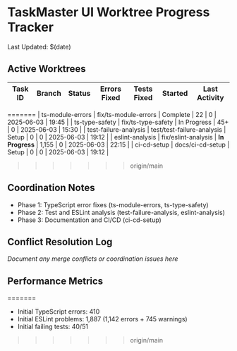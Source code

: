 # TaskMaster UI Worktree Progress Tracker

Last Updated: $(date)

## Active Worktrees

| Task ID | Branch | Status | Errors Fixed | Tests Fixed | Started | Last Activity |
|---------|--------|--------|--------------|-------------|---------|---------------|
=======
| ts-module-errors | fix/ts-module-errors | Complete | 22 | 0 | 2025-06-03 | 19:45 |
| ts-type-safety | fix/ts-type-safety | In Progress | 45+ | 0 | 2025-06-03 | 15:30 |
| test-failure-analysis | test/test-failure-analysis | Setup | 0 | 0 | 2025-06-03 | 19:12 |
| eslint-analysis | fix/eslint-analysis | **In Progress** | 1,155 | 0 | 2025-06-03 | 22:15 |
| ci-cd-setup | docs/ci-cd-setup | Setup | 0 | 0 | 2025-06-03 | 19:12 |
>>>>>>> origin/main

## Coordination Notes

- Phase 1: TypeScript error fixes (ts-module-errors, ts-type-safety)
- Phase 2: Test and ESLint analysis (test-failure-analysis, eslint-analysis)
- Phase 3: Documentation and CI/CD (ci-cd-setup)

## Conflict Resolution Log

_Document any merge conflicts or coordination issues here_

## Performance Metrics

=======
- Initial TypeScript errors: 410
- Initial ESLint problems: 1,887 (1,142 errors + 745 warnings)
- Initial failing tests: 40/51
>>>>>>> origin/main
